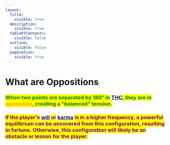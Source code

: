 ```yaml
---
layout:
  title:
    visible: true
  description:
    visible: true
  tableOfContents:
    visible: false
  outline:
    visible: false
  pagination:
    visible: true
---
```


# What are Oppositions

### <mark style="color:green;">When two points are separated by 180° in</mark> [THC](../../../the-hubble-chart-thc/)<mark style="color:green;">, they are in</mark> _<mark style="color:orange;">opposition</mark>_<mark style="color:green;">, creating a "balanced" tension.</mark>

### <mark style="color:purple;">If the player's</mark> [will](../../../../../alchemy/the-usdchoice-of-alchemy/undefined-1/) <mark style="color:purple;">or</mark> [karma](../../../../../alchemy/the-usdchoice-of-alchemy/manifesting/karma.md) <mark style="color:purple;">is in a higher frequency, a powerful equilibrium can be uncovered from this configuration, resulting in fortune. Otherwise, this configuration will likely be an obstacle or lesson for the player.</mark>
